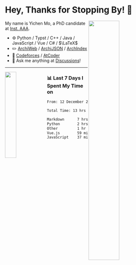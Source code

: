 # Hey, Thanks for Stopping By! 🦭

<picture>
    <source media="(prefers-color-scheme: dark)" srcset="https://github-readme-stats.vercel.app/api?username=amomorning&show_icons=true&theme=noctis_minimus&hide=issues">
    <img align="right" width="45%" src="https://github-readme-stats.vercel.app/api?username=amomorning&show_icons=true&theme=graywhite&hide=issues">
</picture>


My name is Yichen Mo, a PhD candidate at [Inst. AAA](https://archialgo.com).

-   :gear: Python / Typst / C++ / Java / JavaScript / Vue / C# / $\LaTeX$ 
-   :pencil2: [ArchiWeb](https://web.archialgo.com) / [ArchiJSON](https://www.food4rhino.com/en/app/archijson) / [ArchIndex](https://index.archialgo.com/) 
-   :abacus: [Codeforces](https://codeforces.com/profile/LaPluma) / [AtCoder](https://atcoder.jp/users/amomorning)
-   :thought_balloon: Ask me anything at [Discussions](https://github.com/amomorning/amomorning/discussions/new)!


---

<picture>
    <source media="(prefers-color-scheme: dark)" srcset="https://github-readme-stats.vercel.app/api/top-langs/?username=amomorning&hide=Mathematica&theme=noctis_minimus">
    <img align="left" width="27%" src="https://github-readme-stats.vercel.app/api/top-langs/?username=amomorning&hide=Mathematica&theme=graywhite">
</picture>

  
### 📊 Last 7 Days I Spent My Time on

<!--START_SECTION:waka-->

```txt
From: 12 December 2024 - To: 19 December 2024

Total Time: 13 hrs 59 mins

Markdown      7 hrs 37 mins   █████████████▓░░░░░░░░░░░   54.47 %
Python        2 hrs 13 mins   ████░░░░░░░░░░░░░░░░░░░░░   15.95 %
Other         1 hr 56 mins    ███▒░░░░░░░░░░░░░░░░░░░░░   13.82 %
Vue.js        59 mins         █▓░░░░░░░░░░░░░░░░░░░░░░░   07.12 %
JavaScript    37 mins         █░░░░░░░░░░░░░░░░░░░░░░░░   04.48 %
```

<!--END_SECTION:waka-->　　
